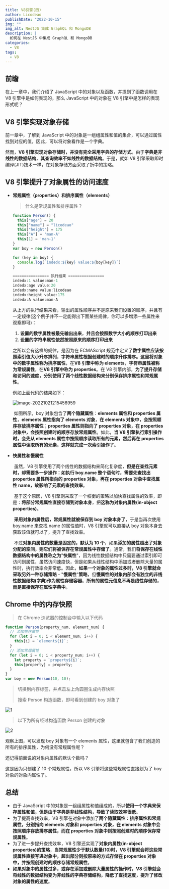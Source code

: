 ```yaml
---
title: V8引擎(四)
author: Licodeao
publishDate: "2022-10-15"
img: ""
img_alt: NestJS 集成 GraphQL 和 MongoDB
description: |
  如何在 NestJS 中集成 GraphQL 和 MongoDB
categories:
  - V8
tags:
  - V8
---
```


## 前瞻

在上一章中，我们介绍了 JavaScript 中的对象以及函数，并提到了函数调用在 V8 引擎中是如何表现的，那么 JavaScript 中的对象在 V8 引擎中是怎样的表现形式呢？

## V8 引擎实现对象存储

前一章中，了解到 JavaScript 中的对象是一组组属性和值的集合，可以通过属性找到对应的值，因此，可以将对象看作是一个字典。

然而，**V8 引擎实现对象存储时，并没有完全采用字典的存储方式**。由于**字典是非线性的数据结构**，**其查询效率不如线性的数据结构**。于是，就如 V8 引擎采取即时编译(JIT)技术一样，在对象存储方面采取了折中的策略。

## V8 引擎提升了对象属性的访问速度

- **常规属性（properties）**和**排序属性（elements）**

  > 什么是常规属性和排序属性？

  ```javascript
  function Person() {
    this["age"] = 20
    this["name"] = "licodeao"
    this["height"] = 175
    this["A"] = 'man-A'
    this[1] = 'man-1'
  }
  var boy = new Person()

  for (key in boy) {
    console.log(`indedx:${key} value:${boy[key]}`)
  }

  ================ 执行结果 ================
  indedx:1 value:man-1
  indedx:age value:20
  indedx:name value:licodeao
  indedx:height value:175
  indedx:A value:man-A
  ```

  ​ 从上方的执行结果来看，输出的属性顺序并不是原来我们设置的顺序，并且有一定规律(这个例子并不一定能得出下面某些规律，你可以多增添一些属性来观察即可)：

  1.  **设置的数字属性被最先输出出来**，**并且会按照数字大小的顺序打印出来**
  2.  **设置的字符串属性依然按照原来的顺序打印出来**

  之所以会有这样的规律，是因为在 ECMAScript 规范中定义了**数字属性应该按照索引值大小升序排列**，**字符串属性根据创建时的顺序升序排序。**这里**将对象中的数字属性称为排序属性**，在**V8 引擎中称为 elements**，**字符串属性被称为常规属性**，在**V8 引擎中称为 properties**。在 V8 引擎内部，**为了提升存储和访问的速度，分别使用了两个线性数据结构来分别保存排序属性和常规属性**。

  例如上面代码的结果如下：

  ![image-20221021215456959](https://typora-licodeao.oss-cn-guangzhou.aliyuncs.com/typoraImg/image-20221021215456959.png)

  ​ 如图所示，boy 对象包含了**两个隐藏属性**：**elements 属性和 properties 属性**，**elements 属性指向了 elements 对象**，**在 elements 对象中，会按照顺序存放排序属性**；**properties 属性则指向了 properties 对象，在 properties 对象中，会按照创建时的顺序存放常规属性**。如此，**当 V8 引擎执行索引操作时，会先从 elements 属性中按照顺序读取所有的元素，然后再在 properties 属性中读取所有的元素，这样就完成一次索引操作了**。

- **快属性和慢属性**

  ​ 虽然，V8 引擎使用了两个线性的数据结构来简化复杂度，**但是在查找元素时，却需要多一步操作：如执行 boy.name 整个语句时，需要先查找出 properties 属性所指向的 properties 对象，再在 properties 对象中查找属性 name，故影响了元素的查找效率**。

  ​ 基于这个原因，V8 引擎则采取了一个权衡的策略以加快查找属性的效率，即是：**将部分常规属性直接存储到对象本身**，把**这称为对象内属性(in-object properties)**。

  ​ **采用对象内属性后，常规属性就被保存到 boy 对象本身了**，于是当再次使用 boy.name 来查找 name 的属性值时，V8 引擎就可以直接从 boy 对象本身去获取该值就可以了，提升了查找效率。

  ​ 不过**对象内属性的数量是固定的，默认为 10 个**，如果**添加的属性超出了对象分配的空间，则它们将被保存在常规属性中存储了**。通常，我们**将保存在线性数据结构中的属性称之为**"**快属性**"，因为线性数据结构中只需要通过索引即可访问到属性，虽然访问速度快，但是如果从线性结构中添加或者删除大量的属性时，执行效率会非常低。因此，**如果一个对象的属性过多时，V8 引擎就会采取另外一种存储策略** - "**慢属性**"**策略**，但**慢属性的对象内部会有独立的非线性数据结构(字典)作为属性存储容器**。**所有的属性元信息不再是线性存储的，而是直接保存在属性字典中**。

## Chrome 中的内存快照

> 在 Chrome 浏览器的控制台中输入以下代码

```javascript
function Person(property_num, element_num) {
  // 添加排序属性
  for (let i = 0; i < element_num; i++) {
    this[i] = `element${i}`;
  }
  // 添加常规属性
  for (let i = 0; i < property_num; i++) {
    let property = `property${i}`;
    this[property] = property;
  }
}
var boy = new Person(10, 10);
```

> 切换到内存标签，并点击左上角圆圈生成内存快照
>
> 搜索 Person 构造函数，即可看到创建的 boy 对象了

![1](https://typora-licodeao.oss-cn-guangzhou.aliyuncs.com/typoraImg/1.png)

> 以下为所有经过构造函数 Person 创建的对象

![2](https://typora-licodeao.oss-cn-guangzhou.aliyuncs.com/typoraImg/2.png)

观察上图，可以发现 boy 对象有一个 elements 属性，这里就包含了我们创造的所有的排序属性，为何没有常规属性呢？

还记得前面说的对象内属性的默认个数吗？

这是因为只创建了 10 个常规属性，所以 V8 引擎将这些常规属性直接划为了 boy 对象的对象内属性了。

## 总结

- 由于 JavaScript 中的对象是一组组属性和值组成的，所以**使用一个字典来保存属性和值，但是由于字典是非线性结构，导致了读取效率很低**。
- 为了提高查找效率，V8 引擎在对象中添加了**两个隐藏属性**：**排序属性和常规属性，分别指向 elements 对象和 properties 对象，在 elements 对象中会按照顺序存放排序属性，而在 properties 对象中则按照创建时的顺序保存常规属性**。
- 为了进一步提升查找效率，V8 引擎还实现了**对象内属性(in-object properties)的策略**，**当常规属性少于默认数量(10)时，V8 引擎就会将这些常规属性直接写进对象中，超出部分则按原来的方式存储在 properties 对象中，并按照创建时的顺序存储常规属性**。
- **如果对象中的属性过多，或存在添加或删除大量属性的操作时，V8 引擎就会将线性的数据结构变为非线性的字典存储结构，降低了查找速度，提升了修改对象的属性的速度**。
